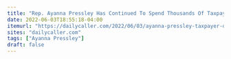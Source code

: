 ```yaml
---
title: "Rep. Ayanna Pressley Has Continued To Spend Thousands Of Taxpayers Dollars On Private Security, House Records Show"
date: 2022-06-03T18:55:18-04:00
itemurl: "https://dailycaller.com/2022/06/03/ayanna-pressley-taxpayer-dollars-private-security-house-records-defund-police/"
sites: "dailycaller.com"
tags: ["Ayanna Pressley"]
draft: false
---
```


